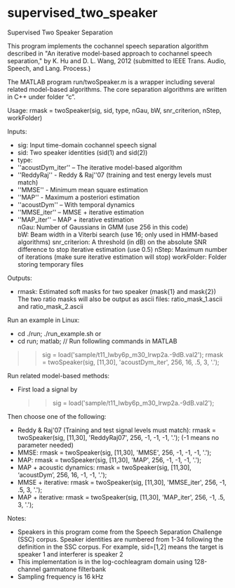 supervised_two_speaker
======================

Supervised Two Speaker Separation

This program implements the cochannel speech separation algorithm described in "An iterative model-based approach to cochannel speech separation," by K. Hu and D. L. Wang, 2012 (submitted to IEEE Trans. Audio, Speech, and Lang. Process.)

The MATLAB program run/twoSpeaker.m is a wrapper including several related model-based algorithms. The core separation algorithms are written in C++ under folder “c”.

Usage: 
rmask = twoSpeaker(sig, sid, type, nGau, bW, snr_criterion, nStep, workFolder)


Inputs:
- sig: Input time-domain cochannel speech signal
- sid: Two speaker identities (sid(1) and sid(2))
- type: 
- ''acoustDym_iter'' – The iterative model-based algorithm
-  ''ReddyRaj'' - Reddy & Raj''07 (training and test energy levels must match)
-  ''MMSE'' - Minimum mean square estimation 
-  ''MAP'' - Maximum a posteriori estimation
-  ''acoustDym'' – With temporal dynamics
-  ''MMSE_iter'' – MMSE + iterative estimation
-  ''MAP_iter'' – MAP + iterative estimation           
nGau:   Number of Gaussians in GMM (use 256 in this code)  
bW:      Beam width in a Viterbi search (use 16; only used in HMM-based algorithms)
snr_criterion:  A threshold (in dB) on the absolute SNR difference to stop iterative estimation (use 0.5)
nStep:   Maximum number of iterations (make sure iterative estimation will stop)
workFolder:  Folder storing temporary files


Outputs:
- rmask:   Estimated soft masks for two speaker (mask{1}  and mask{2})
The two ratio masks will also be output as ascii files: ratio_mask_1.ascii and ratio_mask_2.ascii

 
Run an example in Linux:
- cd ./run; ./run_example.sh
or
- cd run; matlab;
// Run followling commands in MATLAB
>> sig = load('sample/t11_lwby6p_m30_lrwp2a.-9dB.val2');
>> rmask = twoSpeaker(sig,  [11,30],  'acoustDym_iter',  256,  16,  .5,  3,  '.');


Run related model-based methods:
- First load a signal by 
  >> sig = load('sample/t11_lwby6p_m30_lrwp2a.-9dB.val2');

Then choose one of the following:
-	Reddy & Raj'07 (Training and test signal levels must match):  rmask = twoSpeaker(sig, [11,30], 'ReddyRaj07', 256, -1, -1, -1, '.');  (-1 means no parameter needed)
-	MMSE: rmask = twoSpeaker(sig, [11,30], 'MMSE', 256, -1, -1, -1, '.');
-	MAP: rmask = twoSpeaker(sig, [11,30], 'MAP', 256, -1, -1, -1, '.');
-	MAP + acoustic dynamics: rmask = twoSpeaker(sig, [11,30], ‘acoustDym’, 256, 16, -1, -1, '.');
-	MMSE + iterative: rmask = twoSpeaker(sig, [11,30], 'MMSE_iter', 256, -1, .5, 3, '.');
-	MAP + iterative: rmask = twoSpeaker(sig, [11,30], 'MAP_iter', 256, -1, .5, 3, '.');

 
Notes: 
-	Speakers in this program come from the Speech Separation Challenge (SSC) corpus. Speaker identities are numbered from 1-34 following the definition in the SSC corpus. For example, sid=[1,2] means the target is speaker 1 and  interferer is speaker 2
-	This implementation is in the log-cochleagram domain using 128-channel gammatone filterbank
-	Sampling frequency is 16 kHz

